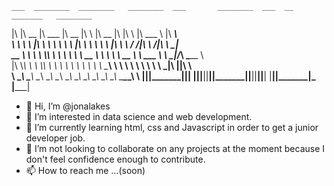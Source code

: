     ___  ________  ________   ________  ___       ________  ___  __    _______   ________      
   |\  \|\   __  \|\   ___  \|\   __  \|\  \     |\   __  \|\  \|\  \ |\  ___ \ |\   ____\     
   \ \  \ \  \|\  \ \  \\ \  \ \  \|\  \ \  \    \ \  \|\  \ \  \/  /|\ \   __/|\ \  \___|_    
 __ \ \  \ \  \\\  \ \  \\ \  \ \   __  \ \  \    \ \   __  \ \   ___  \ \  \_|/_\ \_____  \   
|\  \\_\  \ \  \\\  \ \  \\ \  \ \  \ \  \ \  \____\ \  \ \  \ \  \\ \  \ \  \_|\ \|____|\  \  
\ \________\ \_______\ \__\\ \__\ \__\ \__\ \_______\ \__\ \__\ \__\\ \__\ \_______\____\_\  \ 
 \|________|\|_______|\|__| \|__|\|__|\|__|\|_______|\|__|\|__|\|__| \|__|\|_______|\_________\
                                                                                   \|_________|
                                                                                   

- 👋 Hi, I’m @jonalakes
- 👀 I’m interested in data science and web development. 
- 🌱 I’m currently learning html, css and Javascript in order to get a junior developer job. 
- 💞️ I’m not looking to collaborate on any projects at the moment because I don't feel confidence enough to contribute. 
- 📫 How to reach me ...(soon)

<!---
jonalakes/jonalakes is a ✨ special ✨ repository because its `README.md` (this file) appears on your GitHub profile.
You can click the Preview link to take a look at your changes.
--->
